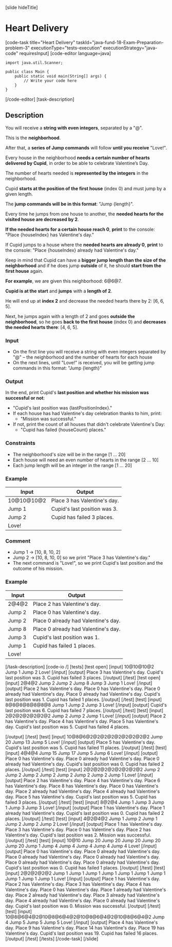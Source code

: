 
[slide hideTitle]
# Heart Delivery
[code-task title="Heart Delivery" taskId="java-fund-18-Exam-Preparation-problem-3" executionType="tests-execution" executionStrategy="java-code" requiresInput]
[code-editor language=java]
```
import java.util.Scanner;

public class Main {
    public static void main(String[] args) {
        // Write your code here
    }
}
```
[/code-editor]
[task-description]
## Description
You will receive a **string with even integers**, separated by a "@".

This is the **neighborhood**.

After that, a **series of Jump commands** will follow **until you receive** "Love!".

Every house in the neighborhood **needs a certain number of hearts delivered by Cupid**, in order to be able to celebrate Valentine’s Day.

The number of hearts needed is **represented by the integers** in the neighborhood.

Cupid **starts at the position of the first house** (index 0) and must jump by a given length.

The **jump commands will be in this format**: "Jump \{length\}".

Every time he jumps from one house to another, the **needed hearts for the visited house are decreased by 2**.

**If the needed hearts for a certain house reach 0**, **print** to the console: "Place \{houseIndex\} has Valentine's day." 

If Cupid jumps to a house where the **needed hearts are already 0**, **print** to the console: "Place \{houseIndex\} already had Valentine's day."

Keep in mind that Cupid can have a **bigger jump length than the size of the neighborhood** and if he does jump **outside** of it, he should **start from the first house** again.

**For example**, we are given this neighborhood: 6@6@7.

**Cupid is at the start** and **jumps** with a **length of 2**.

He will end up at **index 2** and decrease the needed hearts there by 2: [6, 6, 5].

Next, he jumps again with a length of 2 and goes **outside the neighborhood**, so he goes **back to the first house** (index 0) and **decreases the needed hearts there**: [4, 6, 5].

### Input
- On the first line you will receive a string with even integers separated by "@" – the neighborhood and the number of hearts for each house
- On the next lines, until "Love!" is received, you will be getting jump commands in this format: "Jump \{length\}"

### Output
In the end, print Cupid's **last position and whether his mission was successful or not**:
- "Cupid's last position was \{lastPositionIndex\}."
- If each house has had Valentine's day celebration thanks to him, print: 
    - "Mission was successful."
- If not, print the count of all houses that didn't celebrate Valentine's Day:
    - "Cupid has failed \{houseCount\} places."

### Constraints
- The neighborhood's size will be in the range \[1 … 20\]
- Each house will need an even number of hearts in the range \[2 … 10\]
- Each jump length will be an integer in the range \[1 … 20\]

### Example
| **Input** | **Output** |
| --- | --- |
| 10@10@10@2 | Place 3 has Valentine's day. |
| Jump 1 | Cupid's last position was 3. |
| Jump 2 | Cupid has failed 3 places. |
| Love! | |

### Comment
- Jump 1 -> \[10, 8, 10, 2\]
- Jump 2 -> \[10, 8, 10, 0\] so we print "Place 3 has Valentine's day."
- The next command is "Love!", so we print Cupid's last position and the outcome of his mission.

### Example
| **Input** | **Output** |
| --- | --- |
| 2@4@2 | Place 2 has Valentine's day. |
| Jump 2 | Place 0 has Valentine's day. |
| Jump 2 | Place 0 already had Valentine's day. |
| Jump 8 | Place 0 already had Valentine's day. |
| Jump 3 | Cupid's last position was 1. |
| Jump 1 | Cupid has failed 1 places. |
| Love! | |

[/task-description]
[code-io /]
[tests]
[test open]
[input]
10@10@10@2
Jump 1
Jump 2
Love!
[/input]
[output]
Place 3 has Valentine's day.
Cupid's last position was 3.
Cupid has failed 3 places.
[/output]
[/test]
[test open]
[input]
2@4@2
Jump 2
Jump 2
Jump 8
Jump 3
Jump 1
Love!
[/input]
[output]
Place 2 has Valentine's day.
Place 0 has Valentine's day.
Place 0 already had Valentine's day.
Place 0 already had Valentine's day.
Cupid's last position was 1.
Cupid has failed 1 places.
[/output]
[/test]
[test]
[input]
8@8@8@8@8@8@8
Jump 1
Jump 2
Jump 3
Love!
[/input]
[output]
Cupid's last position was 6.
Cupid has failed 7 places.
[/output]
[/test]
[test]
[input]
2@2@2@2@2@2@2
Jump 2
Jump 2
Jump 1
Love!
[/input]
[output]
Place 2 has Valentine's day.
Place 4 has Valentine's day.
Place 5 has Valentine's day.
Cupid's last position was 5.
Cupid has failed 4 places.

[/output]
[/test]
[test]
[input]
10@8@6@2@2@2@2@2@2@2@2@2
Jump 20
Jump 13
Jump 5
Love!
[/input]
[output]
Place 5 has Valentine's day.
Cupid's last position was 5.
Cupid has failed 11 places.
[/output]
[/test]
[test]
[input]
4@4@4
Jump 15
Jump 17
Jump 5
Jump 6
Love!
[/input]
[output]
Place 0 has Valentine's day.
Place 0 already had Valentine's day.
Place 0 already had Valentine's day.
Cupid's last position was 0.
Cupid has failed 2 places.
[/output]
[/test]
[test]
[input]
2@2@2@2@2@2@2@2@2
Jump 2
Jump 2
Jump 2
Jump 2
Jump 2
Jump 2
Jump 2
Jump 1
Love!
[/input]
[output]
Place 2 has Valentine's day.
Place 4 has Valentine's day.
Place 6 has Valentine's day.
Place 8 has Valentine's day.
Place 0 has Valentine's day.
Place 2 already had Valentine's day.
Place 4 already had Valentine's day.
Place 5 has Valentine's day.
Cupid's last position was 5.
Cupid has failed 3 places.
[/output]
[/test]
[test]
[input]
8@2@4
Jump 1
Jump 3
Jump 1
Jump 3
Jump 3
Love!
[/input]
[output]
Place 1 has Valentine's day.
Place 1 already had Valentine's day.
Cupid's last position was 0.
Cupid has failed 2 places.
[/output]
[/test]
[test]
[input]
4@2@4@2
Jump 1
Jump 2
Jump 1
Jump 2
Jump 2
Jump 2
Love!
[/input]
[output]
Place 1 has Valentine's day.
Place 3 has Valentine's day.
Place 0 has Valentine's day.
Place 2 has Valentine's day.
Cupid's last position was 2.
Mission was successful.
[/output]
[/test]
[test]
[input]
10@10
Jump 20
Jump 20
Jump 20
Jump 20
Jump 20
Jump 1
Jump 4
Jump 4
Jump 4
Jump 4
Jump 4
Love!
[/input]
[output]
Place 0 has Valentine's day.
Place 0 already had Valentine's day.
Place 0 already had Valentine's day.
Place 0 already had Valentine's day.
Place 0 already had Valentine's day.
Place 0 already had Valentine's day.
Cupid's last position was 0.
Cupid has failed 1 places.
[/output]
[/test]
[test]
[input]
2@2@2@2@2
Jump 1
Jump 1
Jump 1
Jump 1
Jump 1
Jump 1
Jump 1
Jump 1
Jump 1
Jump 1
Love!
[/input]
[output]
Place 1 has Valentine's day.
Place 2 has Valentine's day.
Place 3 has Valentine's day.
Place 4 has Valentine's day.
Place 0 has Valentine's day.
Place 1 already had Valentine's day.
Place 2 already had Valentine's day.
Place 3 already had Valentine's day.
Place 4 already had Valentine's day.
Place 0 already had Valentine's day.
Cupid's last position was 0.
Mission was successful.
[/output]
[/test]
[test]
[input]
10@8@6@4@2@10@8@6@4@2@10@8@6@4@2@10@8@6@4@2
Jump 4
Jump 5
Jump 5
Jump 5
Love!
[/input]
[output]
Place 4 has Valentine's day.
Place 9 has Valentine's day.
Place 14 has Valentine's day.
Place 19 has Valentine's day.
Cupid's last position was 19.
Cupid has failed 16 places.
[/output]
[/test]
[/tests]
[/code-task]
[/slide]
